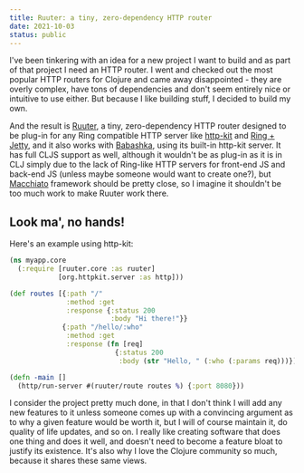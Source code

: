 ```yaml
---
title: Ruuter: a tiny, zero-dependency HTTP router
date: 2021-10-03
status: public
---
```


I've been tinkering with an idea for a new project I want to build and as part of that project I need an HTTP router. I went and checked out the most popular HTTP routers for Clojure and came away disappointed - they are overly complex, have tons of dependencies and don't seem entirely nice or intuitive to use either. But because I like building stuff, I decided to build my own.

And the result is [Ruuter](https://github.com/askonomm/ruuter), a tiny, zero-dependency HTTP router designed to be plug-in for any Ring compatible HTTP server like [http-kit](https://github.com/http-kit/http-kit) and [Ring + Jetty](https://github.com/ring-clojure/ring), and it also works with [Babashka](https://github.com/babashka/babashka), using its built-in http-kit server. It has full CLJS support as well, although it wouldn't be as plug-in as it is in CLJ simply due to the lack of Ring-like HTTP servers for front-end JS and back-end JS (unless maybe someone would want to create one?), but [Macchiato](https://github.com/macchiato-framework) framework should be pretty close, so I imagine it shouldn't be too much work to make Ruuter work there.

## Look ma', no hands!

Here's an example using http-kit:

```clojure
(ns myapp.core
  (:require [ruuter.core :as ruuter]
            [org.httpkit.server :as http]))

(def routes [{:path "/"
              :method :get
              :response {:status 200
                         :body "Hi there!"}}
             {:path "/hello/:who"
              :method :get
              :response (fn [req]
                          {:status 200
                           :body (str "Hello, " (:who (:params req)))})}])

(defn -main []
  (http/run-server #(ruuter/route routes %) {:port 8080}))
```

I consider the project pretty much done, in that I don't think I will add any new features to it unless someone comes up with a convincing argument as to why a given feature would be worth it, but I will of course maintain it, do quality of life updates, and so on. I really like creating software that does one thing and does it well, and doesn't need to become a feature bloat to justify its existence. It's also why I love the Clojure community so much, because it shares these same views.

